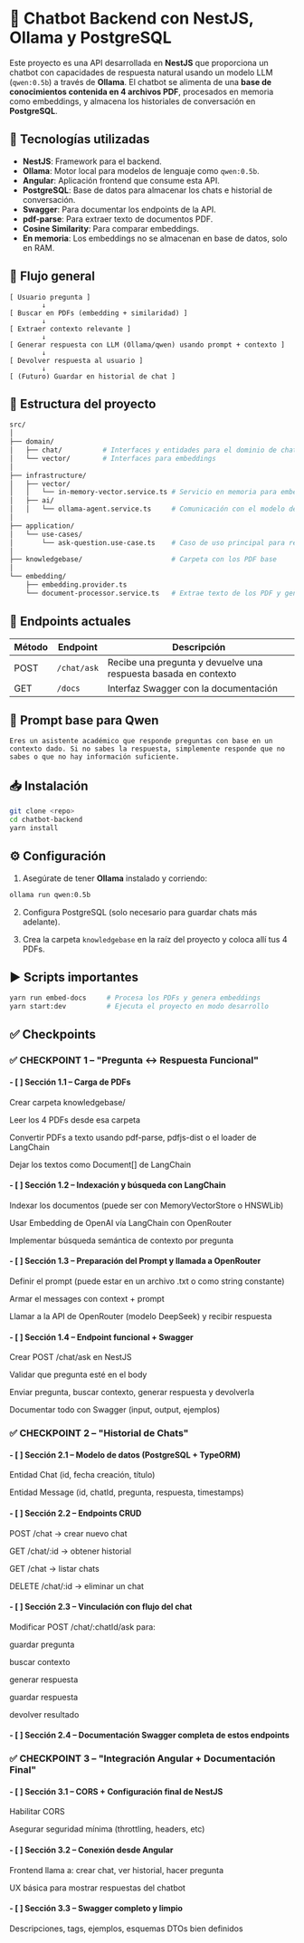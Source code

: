# 🧠 Chatbot Backend con NestJS, Ollama y PostgreSQL

Este proyecto es una API desarrollada en **NestJS** que proporciona un chatbot con capacidades de respuesta natural usando un modelo LLM (`qwen:0.5b`) a través de **Ollama**. El chatbot se alimenta de una **base de conocimientos contenida en 4 archivos PDF**, procesados en memoria como embeddings, y almacena los historiales de conversación en **PostgreSQL**.

## 📌 Tecnologías utilizadas

- **NestJS**: Framework para el backend.
- **Ollama**: Motor local para modelos de lenguaje como `qwen:0.5b`.
- **Angular**: Aplicación frontend que consume esta API.
- **PostgreSQL**: Base de datos para almacenar los chats e historial de conversación.
- **Swagger**: Para documentar los endpoints de la API.
- **pdf-parse**: Para extraer texto de documentos PDF.
- **Cosine Similarity**: Para comparar embeddings.
- **En memoria**: Los embeddings no se almacenan en base de datos, solo en RAM.

## 🎯 Flujo general

```text
[ Usuario pregunta ]
        ↓
[ Buscar en PDFs (embedding + similaridad) ]
        ↓
[ Extraer contexto relevante ]
        ↓
[ Generar respuesta con LLM (Ollama/qwen) usando prompt + contexto ]
        ↓
[ Devolver respuesta al usuario ]
        ↓
[ (Futuro) Guardar en historial de chat ]
```

## 📂 Estructura del proyecto

```bash
src/
│
├── domain/
│   ├── chat/          # Interfaces y entidades para el dominio de chat
│   └── vector/        # Interfaces para embeddings
│
├── infrastructure/
│   ├── vector/
│   │   └── in-memory-vector.service.ts # Servicio en memoria para embeddings
│   ├── ai/
│   │   └── ollama-agent.service.ts     # Comunicación con el modelo de Ollama
│
├── application/
│   └── use-cases/
│       └── ask-question.use-case.ts    # Caso de uso principal para responder preguntas
│
├── knowledgebase/                      # Carpeta con los PDF base
│
└── embedding/
    ├── embedding.provider.ts
    └── document-processor.service.ts   # Extrae texto de los PDF y genera embeddings
```

## 🚀 Endpoints actuales

| Método | Endpoint           | Descripción                                 |
|--------|--------------------|---------------------------------------------|
| POST   | `/chat/ask`        | Recibe una pregunta y devuelve una respuesta basada en contexto |
| GET    | `/docs`            | Interfaz Swagger con la documentación       |

## 🧠 Prompt base para Qwen

```text
Eres un asistente académico que responde preguntas con base en un contexto dado. Si no sabes la respuesta, simplemente responde que no sabes o que no hay información suficiente.
```

## 📥 Instalación

```bash
git clone <repo>
cd chatbot-backend
yarn install
```

## ⚙️ Configuración

1. Asegúrate de tener **Ollama** instalado y corriendo:
```bash
ollama run qwen:0.5b
```

2. Configura PostgreSQL (solo necesario para guardar chats más adelante).

3. Crea la carpeta `knowledgebase` en la raíz del proyecto y coloca allí tus 4 PDFs.

## ▶️ Scripts importantes

```bash
yarn run embed-docs     # Procesa los PDFs y genera embeddings
yarn start:dev          # Ejecuta el proyecto en modo desarrollo
```

## ✅ Checkpoints

### ✅ CHECKPOINT 1 – "Pregunta ↔ Respuesta Funcional"
#### - [ ] Sección 1.1 – Carga de PDFs
Crear carpeta knowledgebase/

Leer los 4 PDFs desde esa carpeta

Convertir PDFs a texto usando pdf-parse, pdfjs-dist o el loader de LangChain

Dejar los textos como Document[] de LangChain

#### - [ ] Sección 1.2 – Indexación y búsqueda con LangChain
Indexar los documentos (puede ser con MemoryVectorStore o HNSWLib)

Usar Embedding de OpenAI vía LangChain con OpenRouter

Implementar búsqueda semántica de contexto por pregunta

#### - [ ] Sección 1.3 – Preparación del Prompt y llamada a OpenRouter
Definir el prompt (puede estar en un archivo .txt o como string constante)

Armar el messages con context + prompt

Llamar a la API de OpenRouter (modelo DeepSeek) y recibir respuesta

#### - [ ] Sección 1.4 – Endpoint funcional + Swagger
Crear POST /chat/ask en NestJS

Validar que pregunta esté en el body

Enviar pregunta, buscar contexto, generar respuesta y devolverla

Documentar todo con Swagger (input, output, ejemplos)

### ✅ CHECKPOINT 2 – "Historial de Chats"
#### - [ ] Sección 2.1 – Modelo de datos (PostgreSQL + TypeORM)
Entidad Chat (id, fecha creación, título)

Entidad Message (id, chatId, pregunta, respuesta, timestamps)

#### - [ ] Sección 2.2 – Endpoints CRUD
POST /chat → crear nuevo chat

GET /chat/:id → obtener historial

GET /chat → listar chats

DELETE /chat/:id → eliminar un chat

#### - [ ] Sección 2.3 – Vinculación con flujo del chat
Modificar POST /chat/:chatId/ask para:

guardar pregunta

buscar contexto

generar respuesta

guardar respuesta

devolver resultado

#### - [ ] Sección 2.4 – Documentación Swagger completa de estos endpoints

### ✅ CHECKPOINT 3 – "Integración Angular + Documentación Final"
#### - [ ] Sección 3.1 – CORS + Configuración final de NestJS
Habilitar CORS

Asegurar seguridad mínima (throttling, headers, etc)

#### - [ ] Sección 3.2 – Conexión desde Angular
Frontend llama a: crear chat, ver historial, hacer pregunta

UX básica para mostrar respuestas del chatbot

#### - [ ] Sección 3.3 – Swagger completo y limpio
Descripciones, tags, ejemplos, esquemas DTOs bien definidos